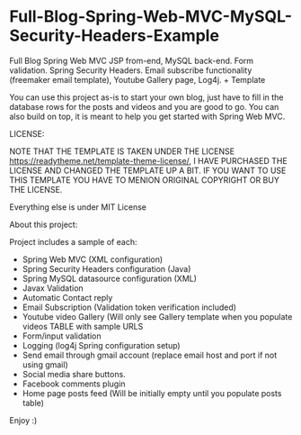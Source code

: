 # Full-Blog-Spring-Web-MVC-MySQL-Security-Headers-Example
Full Blog Spring Web MVC JSP from-end, MySQL back-end. Form validation. Spring Security Headers. Email subscribe functionality (freemaker email template), Youtube Gallery page, Log4j. + Template

You can use this project as-is to start your own blog, just have to fill in the database rows for the posts and videos and you are good to go. You can also build on top, it is meant to help you get started with Spring Web MVC. 

LICENSE:

NOTE THAT THE TEMPLATE IS TAKEN UNDER THE LICENSE https://readytheme.net/template-theme-license/, I HAVE PURCHASED THE LICENSE AND CHANGED THE TEMPLATE UP A BIT. IF YOU WANT TO USE THIS TEMPLATE  YOU HAVE TO MENION ORIGINAL COPYRIGHT OR BUY THE LICENSE.

Everything else is under MIT License

About this project:

Project includes a sample of each:
- Spring Web MVC (XML configuration)
- Spring Security Headers configuration (Java)
- Spring MySQL datasource configuration (XML)
- Javax Validation
- Automatic Contact reply
- Email Subscription (Validation token verification included)
- Youtube video Gallery (Will only see Gallery template when you populate videos TABLE with sample URLS
- Form/input validation
- Logging (log4j Spring configuration setup)
- Send email through gmail account (replace email host and port if not using gmail)
- Social media share buttons.
- Facebook comments plugin
- Home page posts feed (Will be initially empty until you populate posts table)

Enjoy :)
